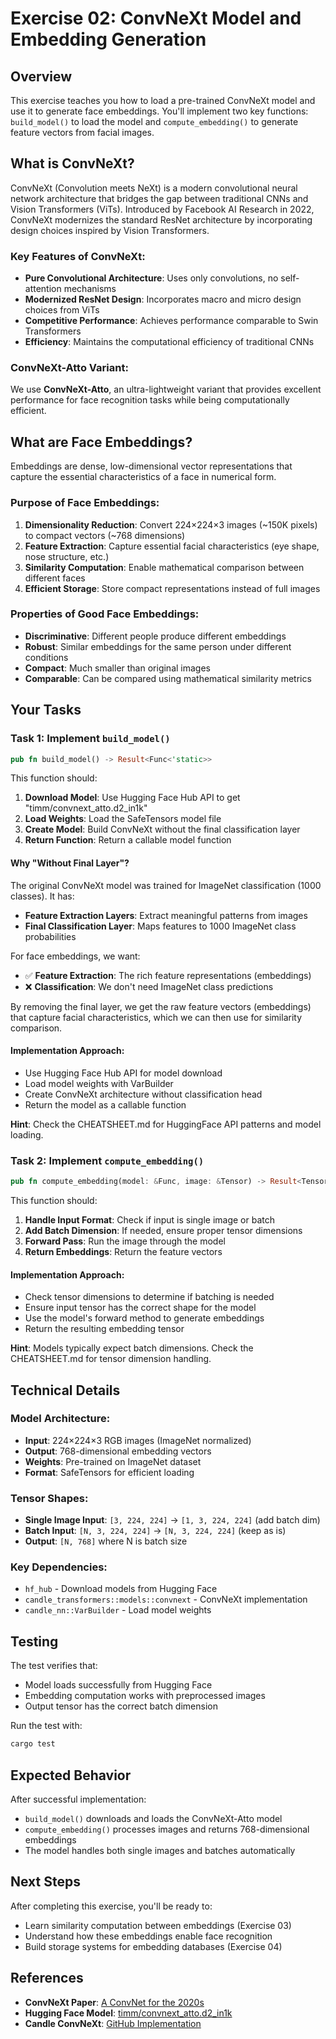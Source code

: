 # Exercise 02: ConvNeXt Model and Embedding Generation

## Overview

This exercise teaches you how to load a pre-trained ConvNeXt model and use it to generate face embeddings. You'll implement two key functions: `build_model()` to load the model and `compute_embedding()` to generate feature vectors from facial images.

## What is ConvNeXt?

ConvNeXt (Convolution meets NeXt) is a modern convolutional neural network architecture that bridges the gap between traditional CNNs and Vision Transformers (ViTs). Introduced by Facebook AI Research in 2022, ConvNeXt modernizes the standard ResNet architecture by incorporating design choices inspired by Vision Transformers.

### Key Features of ConvNeXt:
- **Pure Convolutional Architecture**: Uses only convolutions, no self-attention mechanisms
- **Modernized ResNet Design**: Incorporates macro and micro design choices from ViTs
- **Competitive Performance**: Achieves performance comparable to Swin Transformers
- **Efficiency**: Maintains the computational efficiency of traditional CNNs

### ConvNeXt-Atto Variant:
We use **ConvNeXt-Atto**, an ultra-lightweight variant that provides excellent performance for face recognition tasks while being computationally efficient.

## What are Face Embeddings?

Embeddings are dense, low-dimensional vector representations that capture the essential characteristics of a face in numerical form.

### Purpose of Face Embeddings:
1. **Dimensionality Reduction**: Convert 224×224×3 images (~150K pixels) to compact vectors (~768 dimensions)
2. **Feature Extraction**: Capture essential facial characteristics (eye shape, nose structure, etc.)
3. **Similarity Computation**: Enable mathematical comparison between different faces
4. **Efficient Storage**: Store compact representations instead of full images

### Properties of Good Face Embeddings:
- **Discriminative**: Different people produce different embeddings
- **Robust**: Similar embeddings for the same person under different conditions
- **Compact**: Much smaller than original images
- **Comparable**: Can be compared using mathematical similarity metrics

## Your Tasks

### Task 1: Implement `build_model()`

```rust
pub fn build_model() -> Result<Func<'static>>
```

This function should:
1. **Download Model**: Use Hugging Face Hub API to get "timm/convnext_atto.d2_in1k"
2. **Load Weights**: Load the SafeTensors model file
3. **Create Model**: Build ConvNeXt without the final classification layer
4. **Return Function**: Return a callable model function

#### Why "Without Final Layer"?

The original ConvNeXt model was trained for ImageNet classification (1000 classes). It has:
- **Feature Extraction Layers**: Extract meaningful patterns from images
- **Final Classification Layer**: Maps features to 1000 ImageNet class probabilities

For face embeddings, we want:
- ✅ **Feature Extraction**: The rich feature representations (embeddings)
- ❌ **Classification**: We don't need ImageNet class predictions

By removing the final layer, we get the raw feature vectors (embeddings) that capture facial characteristics, which we can then use for similarity comparison.

#### Implementation Approach:
- Use Hugging Face Hub API for model download
- Load model weights with VarBuilder
- Create ConvNeXt architecture without classification head
- Return the model as a callable function

**Hint**: Check the CHEATSHEET.md for HuggingFace API patterns and model loading.

### Task 2: Implement `compute_embedding()`

```rust
pub fn compute_embedding(model: &Func, image: &Tensor) -> Result<Tensor>
```

This function should:
1. **Handle Input Format**: Check if input is single image or batch
2. **Add Batch Dimension**: If needed, ensure proper tensor dimensions
3. **Forward Pass**: Run the image through the model
4. **Return Embeddings**: Return the feature vectors

#### Implementation Approach:
- Check tensor dimensions to determine if batching is needed
- Ensure input tensor has the correct shape for the model
- Use the model's forward method to generate embeddings
- Return the resulting embedding tensor

**Hint**: Models typically expect batch dimensions. Check the CHEATSHEET.md for tensor dimension handling.

## Technical Details

### Model Architecture:
- **Input**: 224×224×3 RGB images (ImageNet normalized)
- **Output**: 768-dimensional embedding vectors
- **Weights**: Pre-trained on ImageNet dataset
- **Format**: SafeTensors for efficient loading

### Tensor Shapes:
- **Single Image Input**: `[3, 224, 224]` → `[1, 3, 224, 224]` (add batch dim)
- **Batch Input**: `[N, 3, 224, 224]` → `[N, 3, 224, 224]` (keep as is)
- **Output**: `[N, 768]` where N is batch size

### Key Dependencies:
- `hf_hub` - Download models from Hugging Face
- `candle_transformers::models::convnext` - ConvNeXt implementation
- `candle_nn::VarBuilder` - Load model weights

## Testing

The test verifies that:
- Model loads successfully from Hugging Face
- Embedding computation works with preprocessed images
- Output tensor has the correct batch dimension

Run the test with:
```bash
cargo test
```

## Expected Behavior

After successful implementation:
- `build_model()` downloads and loads the ConvNeXt-Atto model
- `compute_embedding()` processes images and returns 768-dimensional embeddings
- The model handles both single images and batches automatically

## Next Steps

After completing this exercise, you'll be ready to:
- Learn similarity computation between embeddings (Exercise 03)
- Understand how these embeddings enable face recognition
- Build storage systems for embedding databases (Exercise 04)

## References

- **ConvNeXt Paper**: [A ConvNet for the 2020s](https://arxiv.org/abs/2201.03545)
- **Hugging Face Model**: [timm/convnext_atto.d2_in1k](https://huggingface.co/timm/convnext_atto.d2_in1k)
- **Candle ConvNeXt**: [GitHub Implementation](https://github.com/huggingface/candle/blob/main/candle-transformers/src/models/convnext.rs)
